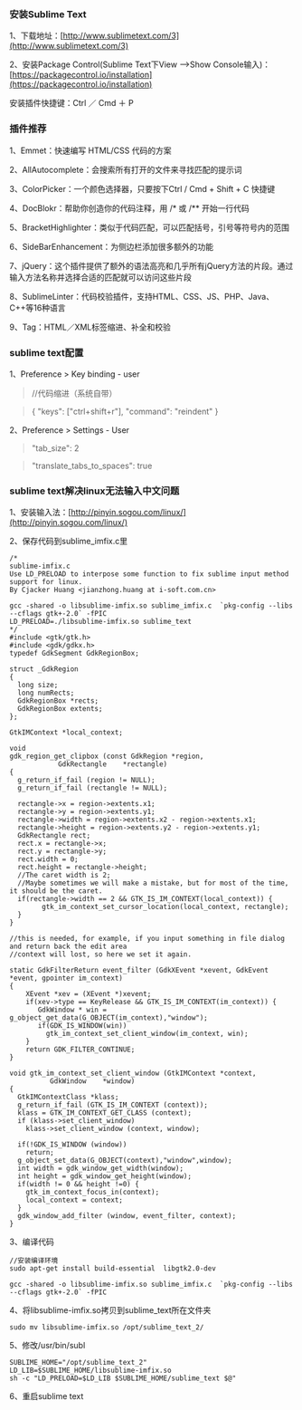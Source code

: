 ### 安装Sublime Text
1、下载地址：[http://www.sublimetext.com/3](http://www.sublimetext.com/3)

2、安装Package Control(Sublime Text下View -->Show Console输入)：[https://packagecontrol.io/installation](https://packagecontrol.io/installation)

安装插件快捷键：Ctrl ／ Cmd ＋ P


### 插件推荐

1、Emmet：快速编写 HTML/CSS 代码的方案

2、AllAutocomplete：会搜索所有打开的文件来寻找匹配的提示词

3、ColorPicker：一个颜色选择器，只要按下Ctrl / Cmd + Shift + C 快捷键

4、DocBlokr：帮助你创造你的代码注释，用 /* 或 /** 开始一行代码

5、BracketHighlighter：类似于代码匹配，可以匹配括号，引号等符号内的范围

6、SideBarEnhancement：为侧边栏添加很多额外的功能

7、jQuery：这个插件提供了额外的语法高亮和几乎所有jQuery方法的片段。通过输入方法名称并选择合适的匹配就可以访问这些片段

8、SublimeLinter：代码校验插件，支持HTML、CSS、JS、PHP、Java、C++等16种语言

9、Tag：HTML／XML标签缩进、补全和校验

### sublime text配置

1、Preference > Key binding - user

> //代码缩进（系统自带）

> { "keys": ["ctrl+shift+r"], "command": "reindent" } 

2、Preference > Settings - User

>   "tab_size": 2

>  "translate_tabs_to_spaces": true

### sublime text解决linux无法输入中文问题

1、安装输入法：[http://pinyin.sogou.com/linux/](http://pinyin.sogou.com/linux/)

2、保存代码到sublime_imfix.c里

    /*
    sublime-imfix.c
    Use LD_PRELOAD to interpose some function to fix sublime input method support for linux.
    By Cjacker Huang <jianzhong.huang at i-soft.com.cn>

    gcc -shared -o libsublime-imfix.so sublime_imfix.c  `pkg-config --libs --cflags gtk+-2.0` -fPIC
    LD_PRELOAD=./libsublime-imfix.so sublime_text
    */
    #include <gtk/gtk.h>
    #include <gdk/gdkx.h>
    typedef GdkSegment GdkRegionBox;

    struct _GdkRegion
    {
      long size;
      long numRects;
      GdkRegionBox *rects;
      GdkRegionBox extents;
    };

    GtkIMContext *local_context;

    void
    gdk_region_get_clipbox (const GdkRegion *region,
                GdkRectangle    *rectangle)
    {
      g_return_if_fail (region != NULL);
      g_return_if_fail (rectangle != NULL);

      rectangle->x = region->extents.x1;
      rectangle->y = region->extents.y1;
      rectangle->width = region->extents.x2 - region->extents.x1;
      rectangle->height = region->extents.y2 - region->extents.y1;
      GdkRectangle rect;
      rect.x = rectangle->x;
      rect.y = rectangle->y;
      rect.width = 0;
      rect.height = rectangle->height;
      //The caret width is 2;
      //Maybe sometimes we will make a mistake, but for most of the time, it should be the caret.
      if(rectangle->width == 2 && GTK_IS_IM_CONTEXT(local_context)) {
            gtk_im_context_set_cursor_location(local_context, rectangle);
      }
    }

    //this is needed, for example, if you input something in file dialog and return back the edit area
    //context will lost, so here we set it again.

    static GdkFilterReturn event_filter (GdkXEvent *xevent, GdkEvent *event, gpointer im_context)
    {
        XEvent *xev = (XEvent *)xevent;
        if(xev->type == KeyRelease && GTK_IS_IM_CONTEXT(im_context)) {
           GdkWindow * win = g_object_get_data(G_OBJECT(im_context),"window");
           if(GDK_IS_WINDOW(win))
             gtk_im_context_set_client_window(im_context, win);
        }
        return GDK_FILTER_CONTINUE;
    }

    void gtk_im_context_set_client_window (GtkIMContext *context,
              GdkWindow    *window)
    {
      GtkIMContextClass *klass;
      g_return_if_fail (GTK_IS_IM_CONTEXT (context));
      klass = GTK_IM_CONTEXT_GET_CLASS (context);
      if (klass->set_client_window)
        klass->set_client_window (context, window);

      if(!GDK_IS_WINDOW (window))
        return;
      g_object_set_data(G_OBJECT(context),"window",window);
      int width = gdk_window_get_width(window);
      int height = gdk_window_get_height(window);
      if(width != 0 && height !=0) {
        gtk_im_context_focus_in(context);
        local_context = context;
      }
      gdk_window_add_filter (window, event_filter, context);
    }

3、编译代码

	//安装编译环境
	sudo apt-get install build-essential  libgtk2.0-dev

	gcc -shared -o libsublime-imfix.so sublime_imfix.c  `pkg-config --libs --cflags gtk+-2.0` -fPIC

4、将libsublime-imfix.so拷贝到sublime_text所在文件夹

	sudo mv libsublime-imfix.so /opt/sublime_text_2/

5、修改/usr/bin/subl

	SUBLIME_HOME="/opt/sublime_text_2"
	LD_LIB=$SUBLIME_HOME/libsublime-imfix.so 
	sh -c "LD_PRELOAD=$LD_LIB $SUBLIME_HOME/sublime_text $@"

6、重启sublime text
